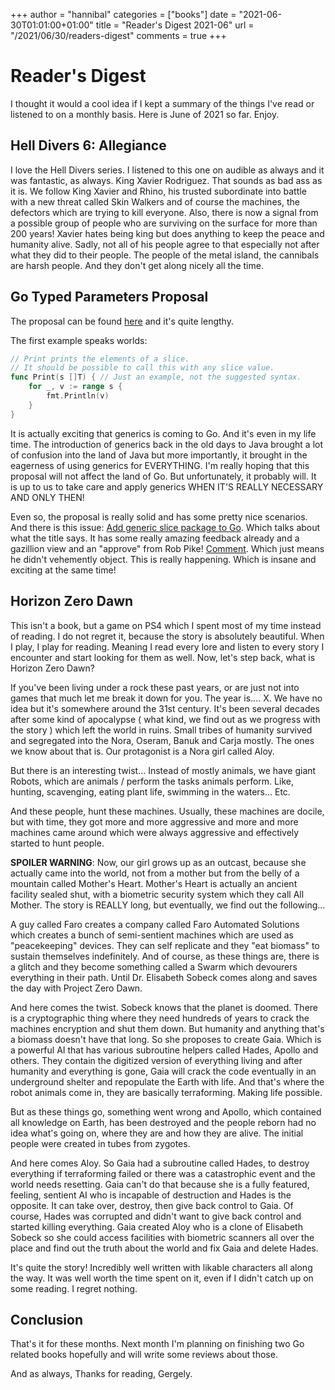 +++
author = "hannibal"
categories = ["books"]
date = "2021-06-30T01:01:00+01:00"
title = "Reader's Digest 2021-06"
url = "/2021/06/30/readers-digest"
comments = true
+++

# Reader's Digest

I thought it would a cool idea if I kept a summary of the things I've read or listened to on a monthly
basis. Here is June of 2021 so far. Enjoy.

## Hell Divers 6: Allegiance

I love the Hell Divers series. I listened to this one on audible as always and it was fantastic, as always.
King Xavier Rodriguez. That sounds as bad ass as it is. We follow King Xavier and Rhino, his trusted subordinate into
battle with a new threat called Skin Walkers and of course the machines, the defectors which are trying to kill everyone.
Also, there is now a signal from a possible group of people who are surviving on the surface for more than 200 years!
Xavier hates being king but does anything to keep the peace and humanity alive. Sadly, not all of his people agree to that
especially not after what they did to their people. The people of the metal island, the cannibals are harsh people. And
they don't get along nicely all the time.

## Go Typed Parameters Proposal

The proposal can be found [here](https://go.googlesource.com/proposal/+/refs/heads/master/design/43651-type-parameters.md) and it's quite lengthy.

The first example speaks worlds:

~~~go
// Print prints the elements of a slice.
// It should be possible to call this with any slice value.
func Print(s []T) { // Just an example, not the suggested syntax.
	for _, v := range s {
		fmt.Println(v)
	}
}
~~~

It is actually exciting that generics is coming to Go. And it's even in my life time. The introduction of generics back
in the old days to Java brought a lot of confusion into the land of Java but more importantly, it brought in the eagerness
of using generics for EVERYTHING. I'm really hoping that this proposal will not affect the land of Go. But unfortunately,
it probably will. It is up to us to take care and apply generics WHEN IT'S REALLY NECESSARY AND ONLY THEN!

Even so, the proposal is really solid and has some pretty nice scenarios. And there is this issue:
[Add generic slice package to Go](https://github.com/golang/go/issues/45955). Which talks about what the title says.
It has some really amazing feedback already and a gazillion view and an "approve" from Rob Pike! [Comment](https://github.com/golang/go/issues/45955#issuecomment-861173504).
Which just means he didn't vehemently object. This is really happening. Which is insane and exciting at the same time!

## Horizon Zero Dawn

This isn't a book, but a game on PS4 which I spent most of my time instead of reading. I do not regret it, because the
story is absolutely beautiful. When I play, I play for reading. Meaning I read every lore and listen to every story I
encounter and start looking for them as well. Now, let's step back, what is Horizon Zero Dawn?

If you've been living under a rock these past years, or are just not into games that much let me break it down for you.
The year is.... X. We have no idea but it's somewhere around the 31st century. It's been several decades after some kind
of apocalypse ( what kind, we find out as we progress with the story ) which left the world in ruins. Small tribes of
humanity survived and segregated into the Nora, Oseram, Banuk and Carja mostly. The ones we know about that is.
Our protagonist is a Nora girl called Aloy.

But there is an interesting twist... Instead of mostly animals, we have giant Robots, which are animals / perform the tasks
animals perform. Like, hunting, scavenging, eating plant life, swimming in the waters... Etc.

And these people, hunt these machines. Usually, these machines are docile, but with time, they got more and more aggressive
and more and more machines came around which were always aggressive and effectively started to hunt people.

**SPOILER WARNING**: Now, our girl grows up as an outcast, because she actually came into the world, not from a mother
but from the belly of a mountain called Mother's Heart. Mother's Heart is actually an ancient facility sealed shut, with
a biometric security system which they call All Mother. The story is REALLY long, but eventually, we find out the following...

A guy called Faro creates a company called Faro Automated Solutions which creates a bunch of semi-sentient machines which
are used as "peacekeeping" devices. They can self replicate and they "eat biomass" to sustain themselves indefinitely.
And of course, as these things are, there is a glitch and they become something called a Swarm which devourers everything
in their path. Until Dr. Elisabeth Sobeck comes along and saves the day with Project Zero Dawn.

And here comes the twist. Sobeck knows that the planet is doomed. There is a cryptographic thing where they need hundreds
of years to crack the machines encryption and shut them down. But humanity and anything that's a biomass doesn't have that
long. So she proposes to create Gaia. Which is a powerful AI that has various subroutine helpers called Hades, Apollo and
others. They contain the digitized version of everything living and after humanity and everything is gone, Gaia will
crack the code eventually in an underground shelter and repopulate the Earth with life. And that's where the robot animals
come in, they are basically terraforming. Making life possible.

But as these things go, something went wrong and Apollo, which contained all knowledge on Earth, has been destroyed and
the people reborn had no idea what's going on, where they are and how they are alive. The initial people were created
in tubes from zygotes.

And here comes Aloy. So Gaia had a subroutine called Hades, to destroy everything if terraforming failed or there was a
catastrophic event and the world needs resetting. Gaia can't do that because she is a fully featured, feeling, sentient
AI who is incapable of destruction and Hades is the opposite. It can take over, destroy, then give back control to Gaia.
Of course, Hades was corrupted and didn't want to give back control and started killing everything. Gaia created Aloy who
is a clone of Elisabeth Sobeck so she could access facilities with biometric scanners all over the place and find out the
truth about the world and fix Gaia and delete Hades.

It's quite the story! Incredibly well written with likable characters all along the way. It was well worth the time spent
on it, even if I didn't catch up on some reading. I regret nothing.

## Conclusion

That's it for these months. Next month I'm planning on finishing two Go related books hopefully and will write some reviews
about those.

And as always,
Thanks for reading,
Gergely.
